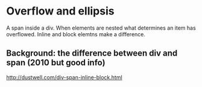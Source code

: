 # Overflow and ellipsis
A span inside a div. When elements are nested what determines an item has overflowed. Inline and block elemtns make a difference. 

## Background: the difference between div and span (2010 but good info)
http://dustwell.com/div-span-inline-block.html
